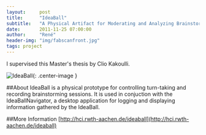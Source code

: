 ```yaml
---
layout:     post
title:      "IdeaBall"
subtitle:   "A Physical Artifact for Moderating and Analyzing Brainstorming Sessions"
date:       2011-11-25 07:00:00
author:     "René"
header-img: "img/fabscanfront.jpg"
tags: project
---
```

I supervised this Master's thesis by Clio Kakoulli.

![IdeaBall](http://hci.rwth-aachen.de/img/wiki_up/ideaballnavigator_highlevel.png){: .center-image }


##About
IdeaBall is a physical prototype for controlling turn-taking and recording brainstorming sessions. It is used in conjuction with the IdeaBallNavigator, a desktop application for logging and displaying information gathered by the IdeaBall.


##More Information
[http://hci.rwth-aachen.de/ideaball](http://hci.rwth-aachen.de/ideaball)